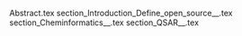 Abstract.tex
section_Introduction_Define_open_source__.tex
section_Cheminformatics__.tex
section_QSAR__.tex